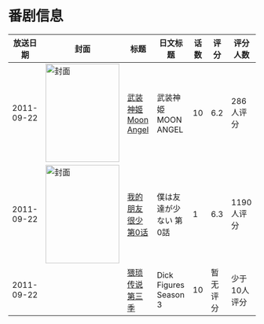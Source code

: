 # 番剧信息

|放送日期|封面|标题|日文标题|话数|评分|评分人数|
|---|---|---|---|---|---|---|
|2011-09-22|<img src="//lain.bgm.tv/pic/cover/c/7b/a3/22739_UK8X1.jpg" alt="封面" style="width:150px;height:200px;object-fit:cover;">|[武装神姬 Moon Angel](https://bangumi.tv/subject/22739)|武装神姫 MOON ANGEL|10|6.2|286人评分|
|2011-09-22|<img src="//lain.bgm.tv/pic/cover/c/b1/fd/49983_N3qz4.jpg" alt="封面" style="width:150px;height:200px;object-fit:cover;">|[我的朋友很少 第0话](https://bangumi.tv/subject/49983)|僕は友達が少ない 第0話|1|6.3|1190人评分|
|2011-09-22||[猥琐传说 第三季](https://bangumi.tv/subject/114836)|Dick Figures Season 3|10|暂无评分|少于10人评分|

